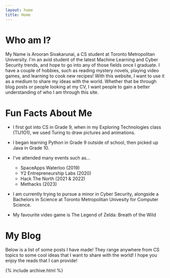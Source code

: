 ```yaml
---
layout: home
title: Home
---
```


# Who am I?

My Name is Arooran Sivakarunai, a CS student at Toronto Metropolitan University. I'm an avid student of the latest Machine Learning and Cyber Security trends, and hope to go into any of those fields once I graduate. I have a couple of hobbies, such as reading mystery novels, playing video games, and learning to cook new recipes! With this website, I want to use it as a medium to share my ideas with the world. Whether that be through blog posts or people looking at my CV, I want people to gain a better understanding of who I am through this site.

# Fun Facts About Me

- I first got into CS in Grade 9, when in my Exploring Technologies class (TIJ1O1), we used Turing to draw pictures and animations.

- I began learning Python in Grade 9 outside of school, then picked up Java in Grade 10. 

- I've attended many events such as...
    - SpaceApps Waterloo (2019)
    - Y2 Entrepreneurship Labs (2020)
    - Hack The North (2021 & 2022)
    - Methacks (2023)

- I am currently trying to pursue a minor in Cyber Security, alongside a Bachelors in Science at Toronto Metropolitan Univesity for Computer Science.

- My favourite video game is The Legend of Zelda: Breath of the Wild

# My Blog

Below is a list of some posts I have made! They range anywhere from CS topics to some cool ideas that I want to share with the world! I hope you enjoy the reads that I can provide!

{% include archive.html %}
